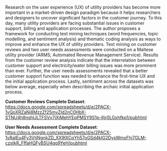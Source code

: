 Research on the user experience (UX) of utility providers has become more important in a market-driven design paradigm because it helps researchers and designers to uncover significant factors in the customer journey. To this day, many utility providers are facing substantial issues in customer support, billing and application processes. The author proposes a framework for conducting text mining techniques (word frequencies, topic modelling, and sentiment analysis) and thematic coding analysis as ways to improve and enhance the UX of utility providers. Text mining on customer reviews and two user needs assessments were conducted on a Maltese utility provider (ARMS; Automated Revenue Management Service). Results from the customer review analysis indicate that the interrelation between customer support and electricity/water billing issues was more prominent than ever. Further, the user needs assessments revealed that a better customer support function was needed to enhance the first-time UX and the initial application process. Lastly, sentiment across the datasets was below average, especially when describing the archaic initial application process. 

**Customer Reviews Complete Dataset**: https://docs.google.com/spreadsheets/d/e/2PACX-1vQoXRZaNj8MzzZf25mvZId2nC0HbX-STNU4h8nshIJLTFSVy7jXjMehYEpPMSY9S1p-6jr0LGxhfkp1/pubhtml

**User Needs Assessment Complete Dataset**: https://docs.google.com/spreadsheets/d/e/2PACX-1vRaIEu4Fy3VtjNgnkZD_XX9lXCqYh57oGSd4kIG2DysWmxFhj7GLM-czstkR_FffaHQFyBSU4qq9YeH/pubhtml
